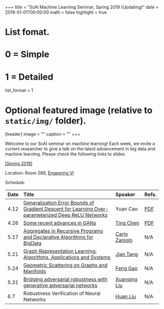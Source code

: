 +++
title = "ScAI Machine Learning Seminar, Spring 2019 (Updating)"
date = 2019-01-01T00:00:00
math = false
highlight = true

# List fomat.
#   0 = Simple
#   1 = Detailed
list_format = 1

# Optional featured image (relative to `static/img/` folder).
[header]
image = ""
caption = ""
+++

Welcome to our ScAI seminar on machine learning! Each week, we invite a current researcher to give a talk on the latest advancement in big data and machine learning. Please check the following links to slides.

[\[Spring 2019\]](https://scai.cs.ucla.edu/?page_id=373)

Location: Room 289, [Engeering VI](https://goo.gl/maps/UajRgvm2TRR2)

Schedule:

|  Date |                        Title                        |               Speaker              |  Refs. |
|:------|:----------------------------------------------------|:-----------------------------------|:-------|
| 4.12  | [Generalization Error Bounds of Gradient Descent for Learning Over-parameterized Deep ReLU Networks](https://drive.google.com/file/d/1bQmT91XQsVT0fXhWDEDt8AI7Kl9hfLcX/view) | Yuan Cao | [PDF](https://arxiv.org/abs/1902.01384) |
| 4.26  | [Some recent advances in GANs](https://docs.google.com/presentation/d/1vyTXLj_yiH2tbHki6aOOgHNhb_vlKBjWvKxVNBdRPeA/edit?usp=sharing)  | [Ting Chen](http://web.cs.ucla.edu/~tingchen/) | [PDF](https://openreview.net/forum?id=Hkl5aoR5tm) |
| 5.17  | [Aggregates in Recursive Programs  and Declarative Algorithms for BigData](https://drive.google.com/file/d/10AoFFN4DMoGgygXdVI6lEDeYDa_Fszuz/view) | [Carlo Zaniolo](http://web.cs.ucla.edu/~zaniolo/) | N/A |
| 5.21  | [Graph Representation Learning: Algorithms, Applications and Systems](https://drive.google.com/file/d/1Q7sSDxajvpt4KRYjeDzXkbPVaDUfOCe-/view) | [Jian Tang](https://jian-tang.com/) | N/A |
| 5.24  | [Geometric Scattering on Graphs and Manifolds](https://drive.google.com/file/d/1g7ZTHSab8P5HjibA_aiXRtE8Osj-5SIE/view) | [Feng Gao](https://www.canr.msu.edu/people/feng_gao) | N/A |
| 5.31  | [Bridging adversarial robustness with generative adversarial networks](https://drive.google.com/file/d/1c790D0n1uQc-PtW3k9shf5pZJ1JqCyS_/view) | [Xuanqing Liu](https://xuanqing94.github.io/) | N/A |
|  6.7  | Robustness Verification of Neural Networks | [Huan Liu](https://www.huan-zhang.com/) | N/A | 
